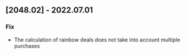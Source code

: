## [2048.02] - 2022.07.01
### Fix
- The calculation of rainbow deals does not take into account multiple purchases